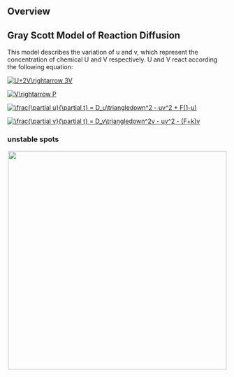 ## Overview


## Gray Scott Model of Reaction Diffusion

This model describes the variation of u and v, which represent the concentration of chemical U and V respectively. U and V react according the following equation:

<a href="https://www.codecogs.com/eqnedit.php?latex=U&plus;2V\rightarrow&space;3V" target="_blank"><img src="https://latex.codecogs.com/gif.latex?U&plus;2V\rightarrow&space;3V" title="U+2V\rightarrow 3V" /></a>

<a href="https://www.codecogs.com/eqnedit.php?latex=V\rightarrow&space;P" target="_blank"><img src="https://latex.codecogs.com/gif.latex?V\rightarrow&space;P" title="V\rightarrow P" /></a>

<a href="https://www.codecogs.com/eqnedit.php?latex=\frac{\partial&space;u}{\partial&space;t}&space;=&space;D_u\triangledown^2u&space;-&space;uv^2&space;&plus;&space;F(1-u)" target="_blank"><img src="https://latex.codecogs.com/gif.latex?\frac{\partial&space;u}{\partial&space;t}&space;=&space;D_u\triangledown^2u&space;-&space;uv^2&space;&plus;&space;F(1-u)" title="\frac{\partial u}{\partial t} = D_u\triangledown^2 - uv^2 + F(1-u)" /></a>

<a href="https://www.codecogs.com/eqnedit.php?latex=\frac{\partial&space;v}{\partial&space;t}&space;=&space;D_v\triangledown^2v&space;-&space;uv^2&space;-&space;(F&plus;k)v" target="_blank"><img src="https://latex.codecogs.com/gif.latex?\frac{\partial&space;v}{\partial&space;t}&space;=&space;D_v\triangledown^2v&space;+&space;uv^2&space;-&space;(F&plus;k)v" title="\frac{\partial v}{\partial t} = D_v\triangledown^2v - uv^2 - (F+k)v" /></a>


### unstable spots
<p align="center">
  <img src="https://github.com/Kashu7100/Recreation-of-Nature/blob/master/assets/unstable_spots.gif" width="500"/>
</p>
